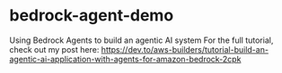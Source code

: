 # bedrock-agent-demo
Using Bedrock Agents to build an agentic AI system
For the full tutorial, check out my post here: https://dev.to/aws-builders/tutorial-build-an-agentic-ai-application-with-agents-for-amazon-bedrock-2cpk
